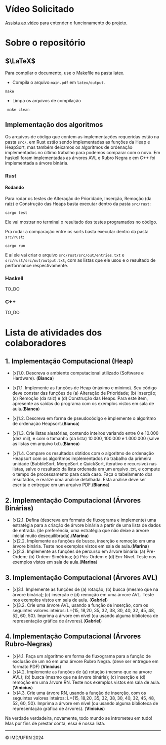 # Vídeo Solicitado

[Assista ao vídeo](TO_DO) para entender o funcionamento do projeto.


# Sobre o repositório

## $\LaTeX$

Para compilar o documento, use o Makefile na pasta latex.

- Compila o arquivo `main.pdf` em `latex/output`.

```terminal
make
```

- Limpa os arquivos de compilação

```terminal
 make clean
```

## Implementação dos algoritmos

Os arquivos de código que contem as implementações requeridas estão na pasta `src/`, em Rust estão sendo implementadas as funções da Heap e HeapSort, mas também deixamos os algoritmos de ordenação implementados no último trabalho para podemos comparar com o novo. Em haskell foram implementadas as árvores AVL e Rubro Negra e em C++ foi implementada a árvore binária.

### Rust

#### Rodando

Para rodar os testes de Alteração de Prioridade, Inserção, Remoção (da raiz) e Construção das Heaps basta executar dentro da pasta `src/rust`:

```terminal
cargo test
```
Ele vai mostrar no terminal o resultado dos testes programados no código.

Pra rodar a comparação entre os sorts basta executar dentro da pasta `src/rust`:

```terminal
cargo run
```

E aí ele vai criar o arquivo `src/rust/src/out/entries.txt` e `src/rust/src/out/output.txt`, com as listas que ele usou e o resultado de performance respectivamente.

### Haskell
TO_DO
### C++
TO_DO

# Lista de atividades dos colaboradores

## 1. Implementação Computacional (Heap)

- [x]1.0. Descreva o ambiente computacional utilizado (Software e Hardware). (**Bianca**)

- [x]1.1. Implemente as funções de Heap (máximo e mínimo). Seu código deve constar das funções de (a) Alteração de Prioridade; (b) Inserção; (c) Remoção (da raiz) e (d) Construção das Heaps. Para este item, apresente as saídas do programa com os exemplos vistos em sala de aula.(**Bianca**)

- [x]1.2. Descreva em forma de pseudocódigo e implemente o algoritmo de ordenação Heapsort.(**Bianca**)

- [x]1.3. Crie listas aleatórias, contendo inteiros variando entre 0 e 10.000 (dez mil), e com o tamanho (da lista) 10.000, 100.000 e 1.000.000 (salve as listas em arquivo txt).(**Bianca**)

- [x]1.4. Compare os resultados obtidos com o algoritmo de ordenação Heapsort com os algoritmos implementados no trabalho da primeira unidade (BubbleSort, MergeSort e QuickSort, iterativo e recursivo) nas listas, salve o resultado da lista ordenada em um arquivo .txt, e compute o tempo de processamento para cada caso. Faça o tabelamento dos resultados, e realize uma análise detalhada. Esta análise deve ser escrita e entregue em um arquivo PDF.(**Bianca**)

## 2. Implementação Computacional (Árvores Binárias)

- [x]2.1. Defina (descreva em formato de fluxograma e implemente) uma estratégia para a criação de árvore binária a partir de uma lista de dados de entrada. (de preferência, uma estratégia que não deixe a árvore inicial muito desequilibrada).(**Marina**)
- [x]2.2. Implemente as funções de busca, inserção e remoção em uma árvore binária. Teste nos exemplos vistos em sala de aula.(**Marina**)
- [x]2.3. Implemente as funções de percurso em árvore binária: (a) Pre-Ordem; (b) Ordem-Simétrica; (c) Pós-Ordem e (d) Em-Nível. Teste nos exemplos vistos em sala de aula.(**Marina**)

## 3. Implementação Computacional (Árvores AVL)

- [x]3.1. Implemente as funções de (a) rotação; (b) busca (mesmo que na árvore binária); (c) inserção e (d) remoção em uma árvore AVL. Teste nos exemplos vistos em sala de aula. (**Gabriel**)
- [x]3.2. Crie uma árvore AVL, usando a função de inserção, com os seguintes valores inteiros: L={15, 18,20, 35, 32, 38, 30, 40, 32, 45, 48, 52, 60, 50}. Imprima a árvore em nível (ou usando alguma biblioteca de representação gráfica de árvores).(**Gabriel**)

## 4. Implementação Computacional (Árvores Rubro-Negras)

- [x]4.1. Faça um algoritmo em forma de fluxograma para a função de exclusão de um nó em uma árvore Rubro Negra. (deve ser entregue em formato PDF) (**Vinicius**)
- [x]4.2. Implemente as funções de (a) rotação (mesmo que na árvore AVL); (b) busca (mesmo que na árvore binária); (c) inserção e (d) remoção em uma árvore RN. Teste nos exemplos vistos em sala de aula. (**Vinicius**)
- [x]4.3. Crie uma árvore RN, usando a função de inserção, com os seguintes valores inteiros: L={15, 18,20, 35, 32, 38, 30, 40, 32, 45, 48, 52, 60, 50}. Imprima a árvore em nível (ou usando alguma biblioteca de representação gráfica de árvores). (**Vinicius**)

Na verdade verdadeira, novamente, todo mundo se intrometeu em tudo! Mas por fins de prestar conta, essa é nossa lista.

---

&copy; IMD/UFRN 2024
